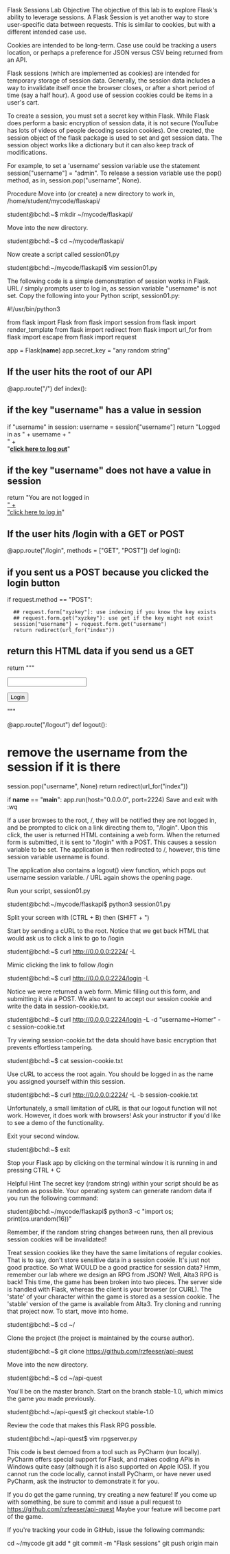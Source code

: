 Flask Sessions
Lab Objective
The objective of this lab is to explore Flask's ability to leverage sessions. A Flask Session is yet another way to store user-specific data between requests. This is similar to cookies, but with a different intended case use.

Cookies are intended to be long-term. Case use could be tracking a users location, or perhaps a preference for JSON versus CSV being returned from an API.

Flask sessions (which are implemented as cookies) are intended for temporary storage of session data. Generally, the session data includes a way to invalidate itself once the browser closes, or after a short period of time (say a half hour). A good use of session cookies could be items in a user's cart.

To create a session, you must set a secret key within Flask. While Flask does perform a basic encryption of session data, it is not secure (YouTube has lots of videos of people decoding session cookies). One created, the session object of the flask package is used to set and get session data. The session object works like a dictionary but it can also keep track of modifications.

For example, to set a 'username' session variable use the statement session["username"] = "admin". To release a session variable use the pop() method, as in, session.pop("username", None).

Procedure
Move into (or create) a new directory to work in, /home/student/mycode/flaskapi/

student@bchd:~$ mkdir ~/mycode/flaskapi/

Move into the new directory.

student@bchd:~$ cd ~/mycode/flaskapi/

Now create a script called session01.py

student@bchd:~/mycode/flaskapi$ vim session01.py

The following code is a simple demonstration of session works in Flask. URL / simply prompts user to log in, as session variable "username" is not set. Copy the following into your Python script, session01.py:


#!/usr/bin/python3

from flask import Flask
from flask import session
from flask import render_template
from flask import redirect
from flask import url_for
from flask import escape
from flask import request

app = Flask(__name__)
app.secret_key = "any random string"

## If the user hits the root of our API
@app.route("/")
def index():
  ## if the key "username" has a value in session
  if "username" in session:
    username = session["username"]
    return "Logged in as " + username + "<br>" + \
      "<b><a href = '/logout'>click here to log out</a></b>"

  ## if the key "username" does not have a value in session
  return "You are not logged in <br><a href = '/login'></b>" + \
      "click here to log in</b></a>"

## If the user hits /login with a GET or POST
@app.route("/login", methods = ["GET", "POST"])
def login():
   ## if you sent us a POST because you clicked the login button
   if request.method == "POST":

      ## request.form["xyzkey"]: use indexing if you know the key exists
      ## request.form.get("xyzkey"): use get if the key might not exist
      session["username"] = request.form.get("username")
      return redirect(url_for("index"))

   ## return this HTML data if you send us a GET
   return """
   <form action = "" method = "post">
      <p><input type = text name = username></p>
      <p><input type = submit value = Login></p>
   </form>
  """

@app.route("/logout")
def logout():
   # remove the username from the session if it is there
   session.pop("username", None)
   return redirect(url_for("index"))

if __name__ == "__main__":
  app.run(host="0.0.0.0", port=2224)
Save and exit with :wq

If a user browses to the root, /, they will be notified they are not logged in, and be prompted to click on a link directing them to, "/login". Upon this click, the user is returned HTML containing a web form. When the returned form is submitted, it is sent to "/login" with a POST. This causes a session variable to be set. The application is then redirected to /, however, this time session variable username is found.

The application also contains a logout() view function, which pops out username session variable. / URL again shows the opening page.

Run your script, session01.py

student@bchd:~/mycode/flaskapi$ python3 session01.py

Split your screen with (CTRL + B) then (SHIFT + ")

Start by sending a cURL to the root. Notice that we get back HTML that would ask us to click a link to go to /login

student@bchd:~$ curl http://0.0.0.0:2224/ -L

Mimic clicking the link to follow /login

student@bchd:~$ curl http://0.0.0.0:2224/login -L

Notice we were returned a web form. Mimic filling out this form, and submitting it via a POST. We also want to accept our session cookie and write the data in session-cookie.txt.

student@bchd:~$ curl http://0.0.0.0:2224/login -L -d "username=Homer" -c session-cookie.txt

Try viewing session-cookie.txt the data should have basic encryption that prevents effortless tampering.

student@bchd:~$ cat session-cookie.txt

Use cURL to access the root again. You should be logged in as the name you assigned yourself within this session.

student@bchd:~$ curl http://0.0.0.0:2224/ -L -b session-cookie.txt

Unfortunately, a small limitation of cURL is that our logout function will not work. However, it does work with browsers! Ask your instructor if you'd like to see a demo of the functionality.

Exit your second window.

student@bchd:~$ exit

Stop your Flask app by clicking on the terminal window it is running in and pressing CTRL + C

Helpful Hint The secret key (random string) within your script should be as random as possible. Your operating system can generate random data if you run the following command:

student@bchd:~/mycode/flaskapi$ python3 -c "import os; print(os.urandom(16))"

Remember, if the random string changes between runs, then all previous session cookies will be invalidated!

Treat session cookies like they have the same limitations of regular cookies. That is to say, don't store sensitive data in a session cookie. It's just not good practice. So what WOULD be a good practice for session data? Hmm, remember our lab where we design an RPG from JSON? Well, Alta3 RPG is back! This time, the game has been broken into two pieces. The server side is handled with Flask, whereas the client is your browser (or CURL). The 'state' of your character within the game is stored as a session cookie. The 'stable' version of the game is available from Alta3. Try cloning and running that project now. To start, move into home.

student@bchd:~$ cd ~/

Clone the project (the project is maintained by the course author).

student@bchd:~$ git clone https://github.com/rzfeeser/api-quest

Move into the new directory.

student@bchd:~$ cd ~/api-quest

You'll be on the master branch. Start on the branch stable-1.0, which mimics the game you made previously.

student@bchd:~/api-quest$ git checkout stable-1.0

Review the code that makes this Flask RPG possible.

student@bchd:~/api-quest$ vim rpgserver.py

This code is best demoed from a tool such as PyCharm (run locally). PyCharm offers special support for Flask, and makes coding APIs in Windows quite easy (although it is also supported on Apple IOS). If you cannot run the code locally, cannot install PyCharm, or have never used PyCharm, ask the instructor to demonstrate it for you.

If you do get the game running, try creating a new feature! If you come up with something, be sure to commit and issue a pull request to https://github.com/rzfeeser/api-quest Maybe your feature will become part of the game.

If you're tracking your code in GitHub, issue the following commands:

cd ~/mycode
git add *
git commit -m "Flask sessions"
git push origin main
